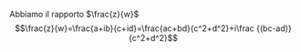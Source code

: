 Abbiamo il rapporto $\frac{z}{w}$
$$\frac{z}{w}=\frac{a+ib}{c+id}=\frac{ac+bd}{c^2+d^2}+i\frac {(bc-ad)}{c^2+d^2}$$
